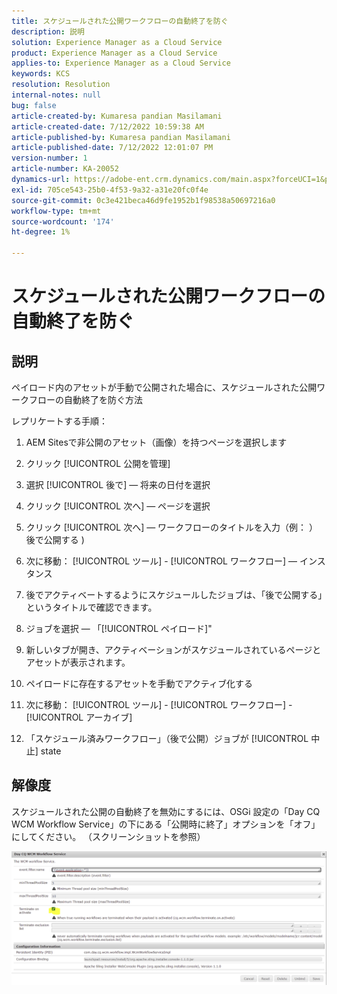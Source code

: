 ```yaml
---
title: スケジュールされた公開ワークフローの自動終了を防ぐ
description: 説明
solution: Experience Manager as a Cloud Service
product: Experience Manager as a Cloud Service
applies-to: Experience Manager as a Cloud Service
keywords: KCS
resolution: Resolution
internal-notes: null
bug: false
article-created-by: Kumaresa pandian Masilamani
article-created-date: 7/12/2022 10:59:38 AM
article-published-by: Kumaresa pandian Masilamani
article-published-date: 7/12/2022 12:01:07 PM
version-number: 1
article-number: KA-20052
dynamics-url: https://adobe-ent.crm.dynamics.com/main.aspx?forceUCI=1&pagetype=entityrecord&etn=knowledgearticle&id=8202b9b5-d101-ed11-82e4-00224809fe22
exl-id: 705ce543-25b0-4f53-9a32-a31e20fc0f4e
source-git-commit: 0c3e421beca46d9fe1952b1f98538a50697216a0
workflow-type: tm+mt
source-wordcount: '174'
ht-degree: 1%

---
```


# スケジュールされた公開ワークフローの自動終了を防ぐ

## 説明


ペイロード内のアセットが手動で公開された場合に、スケジュールされた公開ワークフローの自動終了を防ぐ方法

レプリケートする手順：

1. AEM Sitesで非公開のアセット（画像）を持つページを選択します

2. クリック [!UICONTROL 公開を管理]

3. 選択 [!UICONTROL 後で]  — 将来の日付を選択

4. クリック [!UICONTROL 次へ]  — ページを選択

5. クリック [!UICONTROL 次へ]  — ワークフローのタイトルを入力（例： ）後で公開する )

6. 次に移動： [!UICONTROL ツール] - [!UICONTROL ワークフロー]  — インスタンス

7. 後でアクティベートするようにスケジュールしたジョブは、「後で公開する」というタイトルで確認できます。

8. ジョブを選択 — 「[!UICONTROL ペイロード]&quot;

9. 新しいタブが開き、アクティベーションがスケジュールされているページとアセットが表示されます。

10. ペイロードに存在するアセットを手動でアクティブ化する

11. 次に移動： [!UICONTROL ツール] - [!UICONTROL ワークフロー] - [!UICONTROL アーカイブ]

12. 「スケジュール済みワークフロー」（後で公開）ジョブが [!UICONTROL 中止] state




## 解像度


スケジュールされた公開の自動終了を無効にするには、OSGi 設定の「Day CQ WCM Workflow Service」の下にある「公開時に終了」オプションを「オフ」にしてください。 （スクリーンショットを参照）



![](assets/d1e5b094-d901-ed11-82e4-00224809fe22.png)

